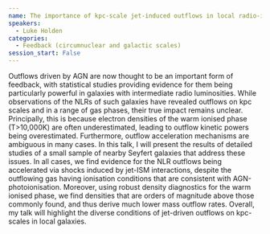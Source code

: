 ```yaml
---
name: The importance of kpc-scale jet-induced outflows in local radio-intermediate AGN
speakers:
  - Luke Holden
categories:
  - Feedback (circumnuclear and galactic scales)
session_start: False
---
```


Outflows driven by AGN are now thought to be an important form of feedback, with statistical studies providing evidence for them being particularly powerful in galaxies with intermediate radio luminosities. While observations of the NLRs of such galaxies have revealed outflows on kpc scales and in a range of gas phases, their true impact remains unclear. Principally, this is because electron densities of the warm ionised phase (T>10,000K) are often underestimated, leading to outflow kinetic powers being overestimated. Furthermore, outflow acceleration mechanisms are ambiguous in many cases. In this talk, I will present the results of detailed studies of a small sample of nearby Seyfert galaxies that address these issues. In all cases, we find evidence for the NLR outflows being accelerated via shocks induced by jet-ISM interactions, despite the outflowing gas having ionisation conditions that are consistent with AGN-photoionisation. Moreover, using robust density diagnostics for the warm ionised phase, we find densities that are orders of magnitude above those commonly found, and thus derive much lower mass outflow rates. Overall, my talk will highlight the diverse conditions of jet-driven outflows on kpc-scales in local galaxies.
